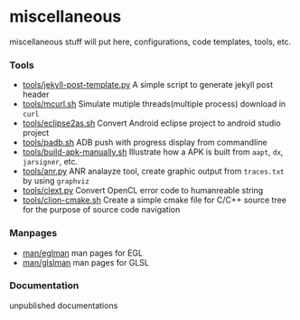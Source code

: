 # miscellaneous
miscellaneous stuff will put here, configurations, code templates, tools, etc.

### Tools
* [tools/jekyll-post-template.py](tools/jekyll-post-template.py) A simple script to generate jekyll post header
* [tools/mcurl.sh](tools/mcurl.sh) Simulate mutiple threads(multiple process) download in `curl`
* [tools/eclipse2as.sh](tools/eclipse2as.sh) Convert Android eclipse project to android studio project
* [tools/padb.sh](tools/padb.sh) ADB push with progress display from commandline
* [tools/build-apk-manually.sh](tools/build-apk-manually.sh) Illustrate how a APK is built from `aapt`, `dx`, `jarsigner`, etc.
* [tools/anr.py](tools/anr.py) ANR analayze tool, create graphic output from `traces.txt` by using `graphviz`
* [tools/clext.py](tools/clext.py) Convert OpenCL error code to humanreable string
* [tools/clion-cmake.sh](tools/clion-cmake.sh) Create a simple cmake file for C/C++ source tree for the purpose of source code navigation

### Manpages
* [man/eglman](man/eglman) man pages for EGL
* [man/glslman](man/glslman) man pages for GLSL

### Documentation
unpublished documentations
